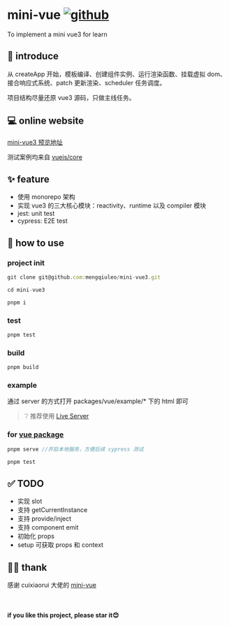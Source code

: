# mini-vue  [![github](https://img.shields.io/badge/xiaoy-mini--vue-blue)](https://github.com/mengqiuleo/mini-vue3)
To implement a mini vue3 for learn


## 📢 introduce

从 createApp 开始，模板编译、创建组件实例、运行渲染函数、挂载虚拟 dom、接合响应式系统、patch 更新渲染、scheduler 任务调度。

项目结构尽量还原 vue3 源码，只做主线任务。



## 💻 online website

[mini-vue3 预览地址](https://mengqiuleo.github.io/mini-vue3/)

测试案例均来自 [vuejs/core](https://github.com/vuejs/core/tree/main/packages/vue/examples)


## ✨ feature
- 使用 monorepo 架构
- 实现 vue3 的三大核心模块：reactivity、runtime 以及 compiler 模块
- jest: unit test
- cypress: E2E test

## 🤟 how to use

### project init

```js
git clone git@github.com:mengqiuleo/mini-vue3.git

cd mini-vue3

pnpm i
```

### test
```js
pnpm test
```

### build

```js
pnpm build
```

### example
通过 server 的方式打开 packages/vue/example/\* 下的 html 即可

> ❔ 推荐使用 [Live Server](https://marketplace.visualstudio.com/items?itemName=ritwickdey.LiveServer)

### for [vue package](https://github.com/mengqiuleo/mini-vue3/tree/main/packages/vue)

```js
pnpm serve //开启本地服务，方便后续 cypress 测试

pnpm test
```

## ✅ TODO
- 实现 slot
- 支持 getCurrentInstance
- 支持 provide/inject
- 支持 component emit
- 初始化 props
- setup 可获取 props 和 context




## 👍🏻 thank
感谢 cuixiaorui 大佬的 [mini-vue](https://github.com/cuixiaorui/mini-vue)

<br/>

<h4>if you like this project, please star it😊</h4>